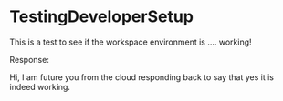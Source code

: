 # TestingDeveloperSetup
This is a test to see if the workspace environment is .... working!


Response:

Hi, I am future you from the cloud responding back to say that yes it is indeed working.